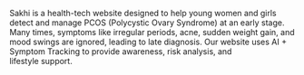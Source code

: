 Sakhi is a health-tech website designed to help young women and girls detect and manage PCOS (Polycystic Ovary Syndrome) at an early stage. Many times, symptoms like irregular periods, acne, sudden weight gain, and mood swings are ignored, leading to late diagnosis. Our website uses AI + Symptom Tracking to provide awareness, risk analysis, and lifestyle support.
